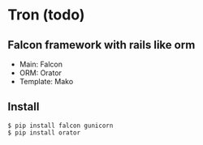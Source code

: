 # Tron (todo)

## Falcon framework with rails like orm

- Main: Falcon
- ORM: Orator
- Template: Mako

## Install

    $ pip install falcon gunicorn
    $ pip install orator

